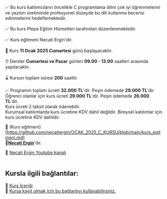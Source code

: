 ✅ Bu kurs katılımcıların öncelikle C programlama dilini çok iyi öğrenmelerini ve yazılım üretiminde profesyonel düzeyde bu dili kullanma becerisi edinmelerini hedeflemektedir.<br><br>
✅ Bu kurs Plepa Eğitim Hizmetleri tarafından düzenlenmektedir.<br><br>
✅ Kurs eğitmeni Necati Ergin'dir.<br><br>
📅 Kurs __11 Ocak 2025 Cumartesi__ günü başlayacaktır.<br><br>
⏰ Dersler __Cumartesi ve Pazar__ günleri __09.00 - 13.00__ saatleri arasında yapılacaktır.<br><br>
⌛ Kursun toplam süresi __200__ saattir.<br><br>
✅ Programın toplam ücreti **32.000 TL**'dir. Peşin ödemede **29.000 TL**'dir.<br> 
Öğrenci olanlar için kurs ücreti **29.000 TL**'dir. Peşin ödemede **26.000 TL**'dir.<br> 
Kurs ücreti 2 taksit olarak ödenebilir.<br>
Kurumsal katılımlarda kurs ücretine KDV dahil değildir. Bireysel katılımlar için kurs ücretine KDV dahildir.<br>

👨 (Kurs eğitmeni) [https://github.com/necatiergin/OCAK_2025_C_KURSU/blob/main/kurs_egitmeni.md]<br>
**&#128279;[Necati Ergin](https://www.linkedin.com/in/necati-ergin-045768176/)**'dir.


👨 [Necati Ergin Youtube kanalı](https://www.youtube.com/@necatiergin)<br><br>



## Kursla ilgili bağlantılar:
<!---&#128279; [Kursun Genel Tanıtımı](https://github.com/necatiergin/OCAK_2024_ONLINE_C_KURSU/blob/main/kurs_tanitimi.md)<br>--->
&#128279; [Kurs İçeriği](https://github.com/necatiergin/kurs_programlari/blob/main/c_programlama_dili.md)<br>
&#128279; [Kursa kayıt olmak için bu bağlantıyı kullanabilirsiniz.](https://us02web.zoom.us/meeting/register/tZYodOGspz8tHt0Elx57Iso-aDPSJ4wH2Hfd)



<!---
![kurs tanıtım görseli](https://github.com/necatiergin/OCAK_2024_ONLINE_C_KURSU/blob/main/kurs_gorseli.png)
![kurs tanıtım görseli](https://github.com/necatiergin/TEMMUZ_2023_ONLINE_C_KURSU/blob/main/C_kursu_gorseli.jpg)
--->
